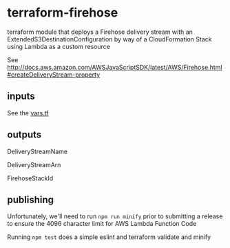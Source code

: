# terraform-firehose

terraform module that deploys a Firehose delivery stream with an ExtendedS3DestinationConfiguration by way of a CloudFormation Stack using Lambda as a custom resource

See http://docs.aws.amazon.com/AWSJavaScriptSDK/latest/AWS/Firehose.html#createDeliveryStream-property

## inputs

See the [vars.tf](vars.tf)

## outputs

DeliveryStreamName

DeliveryStreamArn

FirehoseStackId

## publishing

Unfortunately, we'll need to run `npm run minify` prior to submitting a release to ensure the 4096 character limit for AWS Lambda Function Code

Running `npm test` does a simple eslint and terraform validate and minify